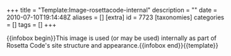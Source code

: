 +++
title = "Template:Image-rosettacode-internal"
description = ""
date = 2010-07-10T19:14:48Z
aliases = []
[extra]
id = 7723
[taxonomies]
categories = []
tags = []
+++

{{infobox begin}}This image is used (or may be used) internally as part of Rosetta Code's site structure and appearance.{{infobox end}}<noinclude>{{template}}</noinclude>
